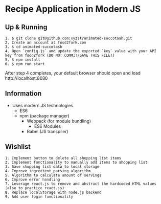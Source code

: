 # Recipe Application in Modern JS

## Up & Running

    1. $ git clone git@github.com:xyzst/animated-succotash.git
    2. Create an account at food2fork.com
    3. $ cd animated-succotash
    4. Open `config.js` and update the exported `key` value with your API key from food2fork (DO NOT COMMIT/SAVE THIS FILE!)
    5. $ npm install
    6. $ npm run start

After step 4 completes, your default browser should open and load http://localhost:8080

## Information

- Uses modern JS technologies
  - ES6
  - npm (package manager)
    - Webpack (for module bundling)
      - ES6 Modules
    - Babel (JS transpiler)

## Wishlist

    1. Implement button to delete all shopping list items
    2. Implement functionality to manually add items to shopping list
    3. Save shopping list data to local storage
    4. Improve ingredient parsing algorithm
    5. Algorithm to calculate amount of servings
    6. Improve error handling
    7. Leverage react.js to remove and abstract the hardcoded HTML values (also to practice react.js)
    8. Replace localStorage with node.js backend
    9. Add user login functionality
